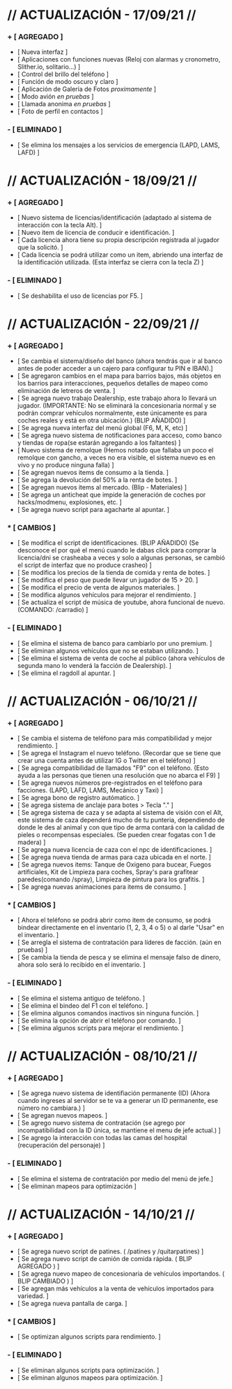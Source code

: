 # // ACTUALIZACIÓN - 17/09/21 //

### + [ AGREGADO ]

+ [ Nueva interfaz ]
+ [ Aplicaciones con funciones nuevas (Reloj con alarmas y cronometro, Slither.io, solitario...) ]
+ [ Control del brillo del teléfono ]
+ [ Función de modo oscuro y claro ]
+ [ Aplicación de Galería de Fotos *proximamente* ]
+ [ Modo avión *en pruebas* ]
+ [ Llamada anonima *en pruebas* ]
+ [ Foto de perfil en contactos ]

### - [ ELIMINADO ]

- [ Se elimina los mensajes a los servicios de emergencia (LAPD, LAMS, LAFD) ]

# // ACTUALIZACIÓN - 18/09/21 //

### + [ AGREGADO ]

+ [ Nuevo sistema de licencias/identificación (adaptado al sistema de interacción con la tecla Alt). ]
+ [ Nuevo item de licencia de conducir e identificación. ]
+ [ Cada licencia ahora tiene su propia descripción registrada al jugador que la solicitó. ]
+ [ Cada licencia se podrá utilizar como un item, abriendo una interfaz de la identificación utilizada. (Esta interfaz se cierra con la tecla Z) ]

### - [ ELIMINADO ]

- [ Se deshabilita el uso de licencias por F5. ]

# // ACTUALIZACIÓN - 22/09/21 //

### + [ AGREGADO ]

+ [ Se cambia el sistema/diseño del banco (ahora tendrás que ir al banco antes de poder acceder a un cajero para configurar tu PIN e IBAN).]
+ [ Se agregaron cambios en el mapa para barrios bajos, más objetos en los barrios para interacciones, pequeños detalles de mapeo como eliminación de letreros de venta. ]
+ [ Se agrega nuevo trabajo Dealership, este trabajo ahora lo llevará un jugador. (IMPORTANTE: No se eliminará la concesionaria normal y se podrán comprar vehículos normalmente, este únicamente es para coches reales y está en otra ubicación.) (BLIP AÑADIDO) ]
+ [ Se agrega nueva interfaz del menú global (F6, M, K, etc) ]
+ [ Se agrega nuevo sistema de notificaciones para acceso, como banco y tiendas de ropa(se estarán agregando a los faltantes) ]
+ [ Nuevo sistema de remolque (Hemos notado que fallaba un poco el remolque con gancho, a veces no era visible, el sistema nuevo es en vivo y no produce ninguna falla) ]
+ [ Se agregan nuevos items de consumo a la tienda. ]
+ [ Se agrega la devolución del 50% a la renta de botes. ]
+ [ Se agregan nuevos items al mercado. (Blip - Materiales) ]
+ [ Se agrega un anticheat que impide la generación de coches por hacks/modmenu, explosiones, etc. ]
+ [ Se agrega nuevo script para agacharte al apuntar. ]


### * [ CAMBIOS ]

* [ Se modifica el script de identificaciones. (BLIP AÑADIDO) (Se desconoce el por qué el menú cuando le dabas click para comprar la licencia/dni se crasheaba a veces y solo a algunas personas, se cambió el script de interfaz que no produce crasheo) ]
* [ Se modifica los precios de la tienda de comida y renta de botes. ]
* [ Se modifica el peso que puede llevar un jugador de 15 > 20. ]
* [ Se modifica el precio de venta de algunos materiales. ]
* [ Se modifica algunos vehículos para mejorar el rendimiento. ]
* [ Se actualiza el script de música de youtube, ahora funcional de nuevo. (COMANDO: /carradio) ]


### - [ ELIMINADO ]

- [ Se elimina el sistema de banco para cambiarlo por uno premium. ]
- [ Se eliminan algunos vehículos que no se estaban utilizando. ]
- [ Se elimina el sistema de venta de coche al público (ahora vehículos de segunda mano lo venderá la facción de Dealership). ]
- [ Se elimina el ragdoll al apuntar. ]

# // ACTUALIZACIÓN - 06/10/21 //

### + [ AGREGADO ]

+ [ Se cambia el sistema de teléfono para más compatibilidad y mejor rendimiento. ]
+ [ Se agrega el Instagram el nuevo teléfono. (Recordar que se tiene que crear una cuenta antes de utilizar IG o Twitter en el teléfono) ]
+ [ Se agrega compatibilidad de llamados "F9" con el teléfono. (Esto ayuda a las personas que tienen una resolución que no abarca el F9) ]
+ [ Se agrega nuevos números pre-registrados en el teléfono para facciones. (LAPD, LAFD, LAMS, Mecánico y Taxi) ]
+ [ Se agrega bono de registro autómatico. ]
+ [ Se agrega sistema de anclaje para botes > Tecla "." ]
+ [ Se agrega sistema de caza y se adapta al sistema de visión con el Alt, este sistema de caza dependerá mucho de tu punteria, dependiendo de donde le des al animal y con que tipo de arma contará con la calidad de pieles o recompensas especiales. (Se pueden crear fogatas con 1 de madera) ]
+ [ Se agrega nueva licencia de caza con el npc de identificaciones. ]
+ [ Se agrega nueva tienda de armas para caza ubicada en el norte. ]
+ [ Se agrega nuevos items: Tanque de Oxigeno para bucear, Fuegos artificiales, Kit de Limpieza para coches, Spray's para grafitear paredes(comando /spray), Limpieza de pintura para los grafitis. ]
+ [ Se agrega nuevas animaciones para items de consumo. ]


### * [ CAMBIOS ]

* [ Ahora el teléfono se podrá abrir como item de consumo, se podrá bindear directamente en el inventario (1, 2, 3, 4 o 5) o al darle "Usar" en el inventario. ]
* [ Se arregla el sistema de contratación para líderes de facción. (aún en pruebas) ]
* [ Se cambia la tienda de pesca y se elimina el mensaje falso de dinero, ahora solo será lo recibido en el inventario. ]


### - [ ELIMINADO ]

- [ Se elimina el sistema antiguo de teléfono. ]
- [ Se elimina el bindeo del F1 con el teléfono. ]
- [ Se elimina algunos comandos inactivos sin ninguna función. ]
- [ Se elimina la opción de abrir el teléfono por comando. ]
- [ Se elimina algunos scripts para mejorar el rendimiento. ]

# // ACTUALIZACIÓN - 08/10/21 //

### + [ AGREGADO ]

+ [ Se agrega nuevo sistema de identifiación permanente (ID) (Ahora cuando ingreses al servidor se te va a generar un ID permanente, ese número no cambiara.) ]
+ [ Se agregan nuevos mapeos. ]
+ [ Se agrego nuevo sistema de contratación (se agrego por incompatibilidad con la ID única, se mantiene el menu de jefe actual.) ]
+ [ Se agrego la interacción con todas las camas del hospital (recuperación del personaje) ]

### - [ ELIMINADO ]

- [ Se elimina el sistema de contratación por medio del menú de jefe.]
- [ Se eliminan mapeos para optimización ]

# // ACTUALIZACIÓN - 14/10/21 //

### + [ AGREGADO ]

+ [ Se agrega nuevo script de patines. ( /patines y /quitarpatines) ]
+ [ Se agrega nuevo script de camión de comida rápida. ( BLIP AGREGADO ) ]
+ [ Se agrega nuevo mapeo de concesionaria de vehículos importandos. ( BLIP CAMBIADO ) ]
+ [ Se agregan más vehículos a la venta de vehículos importados para variedad. ]
+ [ Se agrega nueva pantalla de carga. ]

### * [ CAMBIOS ]

* [ Se optimizan algunos scripts para rendimiento. ]

### - [ ELIMINADO ]

- [ Se eliminan algunos scripts para optimización. ]
- [ Se eliminan algunos mapeos para optimización. ]

